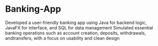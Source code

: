 # Banking-App
Developed a user-friendly banking app using Java for backend logic, JavaFX for interface, and SQL for data management Simulated essential banking operations such as account creation, deposits, withdrawals, andtransfers, with a focus on usability and clean design
